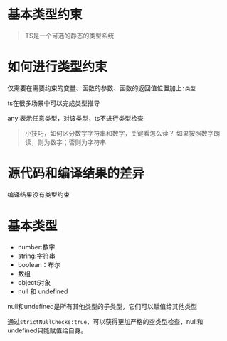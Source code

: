 # 基本类型约束

>TS是一个可选的静态的类型系统

# 如何进行类型约束

仅需要在需要约束的变量、函数的参数、函数的返回值位置加上```:类型```

ts在很多场景中可以完成类型推导

any:表示任意类型，对该类型，ts不进行类型检查

> 小技巧，如何区分数字字符串和数字，关键看怎么读？
> 如果按照数字朗读，则为数字；否则为字符串
 

# 源代码和编译结果的差异

编译结果没有类型约束

# 基本类型

- number:数字
- string:字符串
- boolean：布尔
- 数组
- object:对象
- null 和 undefined

null和undefined是所有其他类型的子类型，它们可以赋值给其他类型

通过```strictNullChecks:true```，可以获得更加严格的空类型检查，null和undefined只能赋值给自身。